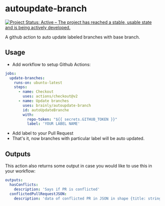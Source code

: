 # autoupdate-branch

[![Project Status: Active – The project has reached a stable, usable state and is being actively developed.](https://www.repostatus.org/badges/latest/active.svg)](https://www.repostatus.org/#active)

A github action to auto update labeled branches with base branch.

## Usage
- Add workflow to setup Github Actions:
```yaml
jobs:
  update-branches:
    runs-on: ubuntu-latest
    steps:
      - name: Checkout
        uses: actions/checkout@v2
      - name: Update branches
        uses: brainly/autoupdate-branch
        id: autoUpdateBranche
        with:
          repo-token: "${{ secrets.GITHUB_TOKEN }}"
          label: 'YOUR LABEL NAME'
```
- Add label to your Pull Request
- That's it, now branches with particular label will be auto updated.

## Outputs
This action also returns some output in case you would like to use this in your workflow:
```yaml
outputs:
  hasConflicts:
    description: 'Says if PR is conflicted'
  conflictedPullRequestJSON:
    description: 'data of conflicted PR in JSON in shape {title: string, url: string, user: {login, url, avatarUrl}}'
```